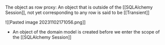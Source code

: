 The object as row proxy:
	An object that is outside of the [[SQLAlchemy Session]], not yet corresponding to any row is said to be [[Transient]]

![[Pasted image 20231102171056.png]]
- An object of the domain model is created before we enter the scope of the [[SQLAlchemy Session]]